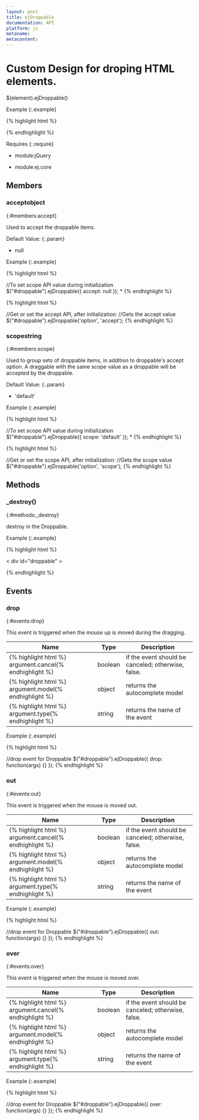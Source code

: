 ```yaml
---
layout: post
title: ejDroppable
documentation: API
platform: js
metaname: 
metacontent: 
---
```


# Custom Design for droping HTML elements.










$(element).ejDroppable<span class="signature">()</span>











Example
{:.example}


{% highlight html %}
 
<div  id="dropable" ></ div > 
 
<script>
// Create Dragable
$('#dropable').ejDroppable();   
</script>{% endhighlight %}







Requires
{:.require}




* module:jQuery


* module:ej.core




## Members








### accept<span class="type-signature type object">object</span>
{:#members:accept}








Used to accept the droppable items.




Default Value:
{:.param}






* null








Example
{:.example}


{% highlight html %}
 
//To set scope API value during initialization  
        $("#droppable").ejDroppable({ accept: null });                          * {% endhighlight %}


{% highlight html %}
 
//Get or set the accept API, after initialization:
        //Gets the accept value  
        $("#droppable").ejDroppable('option', 'accept');
                    {% endhighlight %}







### scope<span class="type-signature type string">string</span>
{:#members:scope}








Used to group sets of droppable items, in addition to droppable's accept option. A draggable with the same scope value as a droppable will be accepted by the droppable.




Default Value:
{:.param}






* 'default'








Example
{:.example}


{% highlight html %}
 
//To set scope API value during initialization  
        $("#droppable").ejDroppable({ scope: 'default' });                              * {% endhighlight %}


{% highlight html %}
 
//Get or set the scope API, after initialization:
        //Gets the scope value  
        $("#droppable").ejDroppable('option', 'scope');
                     {% endhighlight %}





## Methods








### _destroy<span class="signature">()</span>
{:#methods:_destroy}








destroy in the Droppable.





Example
{:.example}


{% highlight html %}
 
< div  id="droppable" > </div > 
 
<script>
// Create droppabaleObj
var droppabaleObj  = $("#droppable").data("ejDroppable");
droppabaleObj.destroy(); 
</script>{% endhighlight %}





## Events








### drop
{:#events:drop}








This event is triggered when the mouse up is moved during the dragging.

<table class="params">
<thead>
<tr>
<th>Name</th>
<th>Type</th>
<th class="last">Description</th>
</tr>
</thead>
<tbody>
<tr>
<td class="name">{% highlight html %}
argument.cancel{% endhighlight %}</td>
<td class="type"><span class="param-type">boolean</span></td>
<td class="description last">if the event should be canceled; otherwise, false.</td>
</tr>
<tr>
<td class="name">{% highlight html %}
argument.model{% endhighlight %}</td>
<td class="type"><span class="param-type">object</span></td>
<td class="description last">returns the autocomplete model</td>
</tr>
<tr>
<td class="name">{% highlight html %}
argument.type{% endhighlight %}</td>
<td class="type"><span class="param-type">string</span></td>
<td class="description last">returns the name of the event</td>
</tr>
</tbody>
</table>




Example
{:.example}


{% highlight html %}
 
//drop event for Droppable
$("#droppable").ejDroppable({ 
        drop: function(args) {}
});      {% endhighlight %}







### out
{:#events:out}








This event is triggered when the mouse is moved out.

<table class="params">
<thead>
<tr>
<th>Name</th>
<th>Type</th>
<th class="last">Description</th>
</tr>
</thead>
<tbody>
<tr>
<td class="name">{% highlight html %}
argument.cancel{% endhighlight %}</td>
<td class="type"><span class="param-type">boolean</span></td>
<td class="description last">if the event should be canceled; otherwise, false.</td>
</tr>
<tr>
<td class="name">{% highlight html %}
argument.model{% endhighlight %}</td>
<td class="type"><span class="param-type">object</span></td>
<td class="description last">returns the autocomplete model</td>
</tr>
<tr>
<td class="name">{% highlight html %}
argument.type{% endhighlight %}</td>
<td class="type"><span class="param-type">string</span></td>
<td class="description last">returns the name of the event</td>
</tr>
</tbody>
</table>




Example
{:.example}


{% highlight html %}
 
//drop event for Droppable
$("#droppable").ejDroppable({ 
        out: function(args) {}
});      {% endhighlight %}







### over
{:#events:over}








This event is triggered when the mouse is moved over.

<table class="params">
<thead>
<tr>
<th>Name</th>
<th>Type</th>
<th class="last">Description</th>
</tr>
</thead>
<tbody>
<tr>
<td class="name">{% highlight html %}
argument.cancel{% endhighlight %}</td>
<td class="type"><span class="param-type">boolean</span></td>
<td class="description last">if the event should be canceled; otherwise, false.</td>
</tr>
<tr>
<td class="name">{% highlight html %}
argument.model{% endhighlight %}</td>
<td class="type"><span class="param-type">object</span></td>
<td class="description last">returns the autocomplete model</td>
</tr>
<tr>
<td class="name">{% highlight html %}
argument.type{% endhighlight %}</td>
<td class="type"><span class="param-type">string</span></td>
<td class="description last">returns the name of the event</td>
</tr>
</tbody>
</table>




Example
{:.example}


{% highlight html %}
 
//drop event for Droppable
$("#droppable").ejDroppable({ 
        over: function(args) {}
});      {% endhighlight %}




